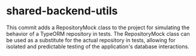 # shared-backend-utils

This commit adds a RepositoryMock class to the project for simulating the behavior of a TypeORM repository in tests.
The RepositoryMock class can be used as a substitute for the actual repository in tests, allowing for isolated and
predictable testing of the application's database interactions.
